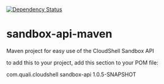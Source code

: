 [![Dependency Status](https://dependencyci.com/github/QualiSystems/sandbox-api-maven/badge)](https://dependencyci.com/github/QualiSystems/sandbox-api-maven)

# sandbox-api-maven
Maven project for easy use of the CloudShell Sandbox API

to add this to your project, add this section to your POM file:

<dependency>
    <groupId>com.quali.cloudshell</groupId>
    <artifactId>sandbox-api</artifactId>
    <version>1.0.5-SNAPSHOT</version>
</dependency>